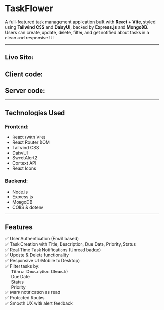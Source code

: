 # TaskFlower

A full-featured task management application built with **React + Vite**, styled using **Tailwind CSS** and **DaisyUI**, backed by **Express.js** and **MongoDB**. Users can create, update, delete, filter, and get notified about tasks in a clean and responsive UI.

---

## Live Site: 
## Client code: 
## Server code: 

---

## Technologies Used

### Frontend:
- React (with Vite)
- React Router DOM
- Tailwind CSS
- DaisyUI
- SweetAlert2
- Context API
- React Icons

### Backend:
- Node.js
- Express.js
- MongoDB
- CORS & dotenv

---

## Features

✅ User Authentication (Email based)  
✅ Task Creation with Title, Description, Due Date, Priority, Status  
✅ Real-Time Task Notifications (Unread badge)  
✅ Update & Delete functionality  
✅ Responsive UI (Mobile to Desktop)  
✅ Filter tasks by:  
&nbsp;&nbsp;&nbsp;&nbsp; Title or Description (Search)  
&nbsp;&nbsp;&nbsp;&nbsp; Due Date  
&nbsp;&nbsp;&nbsp;&nbsp; Status  
&nbsp;&nbsp;&nbsp;&nbsp; Priority  
✅ Mark notification as read  
✅ Protected Routes  
✅ Smooth UX with alert feedback
